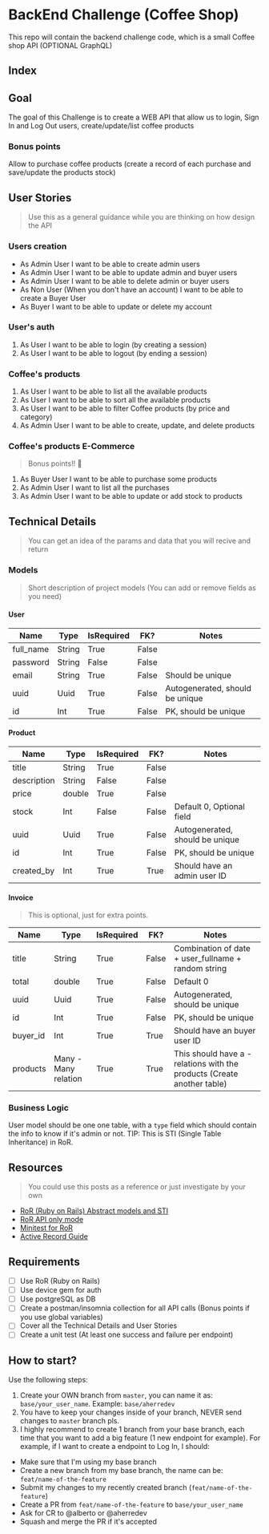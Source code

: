 # BackEnd Challenge (Coffee Shop)
This repo will contain the backend challenge code, which is a small Coffee shop API (OPTIONAL GraphQL)

## Index


## Goal
The goal of this Challenge is to create a WEB API that allow us to login, Sign In and Log Out users, create/update/list coffee products

### Bonus points
Allow to purchase coffee products (create a record of each purchase and save/update the products stock)

## User Stories
> Use this as a general guidance while you are thinking on how design the API
### Users creation
- As Admin User I want to be able to create admin users
- As Admin User I want to be able to update admin and buyer users
- As Admin User I want to be able to delete admin or buyer users
- As Non User (When you don't have an account) I want to be able to create a Buyer User
- As Buyer I want to be able to update or delete my account

### User's auth
1. As User I want to be able to login (by creating a session)
2. As User I want to be able to logout (by ending a session)

### Coffee's products
1. As User I want to be able to list all the available products
2. As User I want to be able to sort all the available products
3. As User I want to be able to filter Coffee products (by price and category)
4. As Admin User I want to be able to create, update, and delete products

### Coffee's products E-Commerce
> Bonus points!! 🦾
1. As Buyer User I want to be able to purchase some products
2. As Admin User I want to list all the purchases
3. As Admin User I want to be able to update or add stock to products

## Technical Details
> You can get an idea of the params and data that you will recive and return
### Models
> Short description of project models (You can add or remove fields as you need)
#### User
| Name      | Type   | IsRequired | FK?   | Notes                           |
|-----------|--------|------------|-------|---------------------------------|
| full_name | String | True       | False |                                 |
| password  | String | False      | False |                                 |
| email     | String | True       | False | Should be unique                |
| uuid      | Uuid   | True       | False | Autogenerated, should be unique |
| id        | Int    | True       | False | PK, should be unique            |
#### Product
| Name        | Type   | IsRequired | FK?   | Notes                           |
|-------------|--------|------------|-------|---------------------------------|
| title       | String | True       | False |                                 |
| description | String | False      | False |                                 |
| price       | double | True       | False |                                 |
| stock       | Int    | False      | False | Default 0, Optional field       |
| uuid        | Uuid   | True       | False | Autogenerated, should be unique |
| id          | Int    | True       | False | PK, should be unique            |
| created_by  | Int    | True       | True  | Should have an admin user ID    |
#### Invoice
> This is optional, just for extra points.

| Name     | Type                 | IsRequired | FK?   | Notes                                                                     |
|----------|----------------------|------------|-------|---------------------------------------------------------------------------|
| title    | String               | True       | False | Combination of date + user_fullname + random string                       |
| total    | double               | True       | False | Default 0                                                                 |
| uuid     | Uuid                 | True       | False | Autogenerated, should be unique                                           |
| id       | Int                  | True       | False | PK, should be unique                                                      |
| buyer_id | Int                  | True       | True  | Should have an buyer user ID                                              |
| products | Many - Many relation | True       | True  | This should have a *-* relations with the products (Create another table) |
### Business Logic
User model should be one one table, with a `type` field which should contain the info to know if it's admin or not. TIP: This is STI (Single Table Inheritance) in RoR.

## Resources
> You could use this posts as a reference or just investigate by your own

- [RoR (Ruby on Rails) Abstract models and STI](https://mattwal.medium.com/sti-polymorphism-and-abstract-classes-rails-a7f588668cbb)
- [RoR API only mode](https://medium.com/swlh/beginners-guide-to-building-a-rails-api-7b22aa7ec2fb) 
- [Minitest for RoR](https://medium.com/@mario_chavez/testing-rails-with-minitest-7b4f99d4fcb8)
- [Active Record Guide](https://guides.rubyonrails.org/active_record_postgresql.html)

## Requirements
- [ ] Use RoR (Ruby on Rails)
- [ ] Use device gem for auth
- [ ] Use postgreSQL as DB
- [ ] Create a postman/insomnia collection for all API calls (Bonus points if you use global variables)
- [ ] Cover all the Technical Details and User Stories
- [ ] Create a unit test (At least one success and failure per endpoint)

## How to start?
Use the following steps:
1. Create your OWN branch from `master`, you can name it as: `base/your_user_name`. Example: `base/aherredev`
2. You have to keep your changes inside of your branch, NEVER send changes to `master` branch pls.
3. I highly recommend to create 1 branch from your base branch, each time that you want to add a big feature (1 new endpoint for example). For example, if I want to create a endpoint to Log In, I should:
  - Make sure that I'm using my base branch
  - Create a new branch from my base branch, the name can be: `feat/name-of-the-feature`
  - Submit my changes to my recently created branch (`feat/name-of-the-feature`)
  - Create a PR from `feat/name-of-the-feature` to `base/your_user_name`
  - Ask for CR to @alberto or @aherredev
  - Squash and merge the PR if it's accepted

